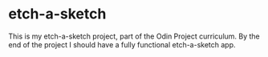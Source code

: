 # etch-a-sketch
This is my etch-a-sketch project, part of the Odin Project curriculum. By the end of the project I should have a fully functional etch-a-sketch app.